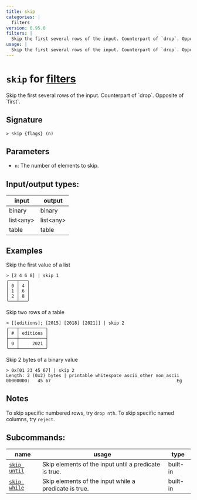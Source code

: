 ```yaml
---
title: skip
categories: |
  filters
version: 0.95.0
filters: |
  Skip the first several rows of the input. Counterpart of `drop`. Opposite of `first`.
usage: |
  Skip the first several rows of the input. Counterpart of `drop`. Opposite of `first`.
---
```

<!-- This file is automatically generated. Please edit the command in https://github.com/nushell/nushell instead. -->

# `skip` for [filters](/commands/categories/filters.md)

<div class='command-title'>Skip the first several rows of the input. Counterpart of `drop`. Opposite of `first`.</div>

## Signature

```> skip {flags} (n)```

## Parameters

 -  `n`: The number of elements to skip.


## Input/output types:

| input     | output    |
| --------- | --------- |
| binary    | binary    |
| list\<any\> | list\<any\> |
| table     | table     |
## Examples

Skip the first value of a list
```nu
> [2 4 6 8] | skip 1
╭───┬───╮
│ 0 │ 4 │
│ 1 │ 6 │
│ 2 │ 8 │
╰───┴───╯

```

Skip two rows of a table
```nu
> [[editions]; [2015] [2018] [2021]] | skip 2
╭───┬──────────╮
│ # │ editions │
├───┼──────────┤
│ 0 │     2021 │
╰───┴──────────╯

```

Skip 2 bytes of a binary value
```nu
> 0x[01 23 45 67] | skip 2
Length: 2 (0x2) bytes | printable whitespace ascii_other non_ascii
00000000:   45 67                                                Eg

```

## Notes
To skip specific numbered rows, try `drop nth`. To skip specific named columns, try `reject`.

## Subcommands:

| name                                         | usage                                                 | type     |
| -------------------------------------------- | ----------------------------------------------------- | -------- |
| [`skip until`](/commands/docs/skip_until.md) | Skip elements of the input until a predicate is true. | built-in |
| [`skip while`](/commands/docs/skip_while.md) | Skip elements of the input while a predicate is true. | built-in |